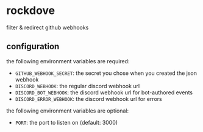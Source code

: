 # rockdove

filter & redirect github webhooks

## configuration

the following environment variables are required:

- `GITHUB_WEBHOOK_SECRET`: the secret you chose when you created the json webhook
- `DISCORD_WEBHOOK`: the regular discord webhook url
- `DISCORD_BOT_WEBHOOK`: the discord webhook url for bot-authored events
- `DISCORD_ERROR_WEBHOOK`: the discord webhook url for errors

the following environment variables are optional:

- `PORT`: the port to listen on (default: 3000)
